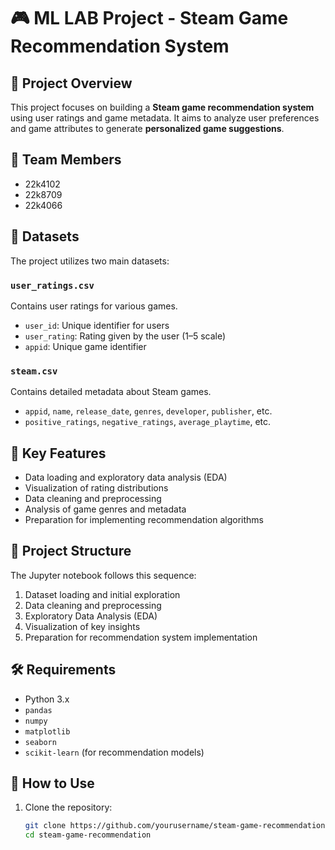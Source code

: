 # 🎮 ML LAB Project - Steam Game Recommendation System

## 📌 Project Overview

This project focuses on building a **Steam game recommendation system** using user ratings and game metadata. It aims to analyze user preferences and game attributes to generate **personalized game suggestions**.

## 👥 Team Members

- 22k4102  
- 22k8709  
- 22k4066  

## 📂 Datasets

The project utilizes two main datasets:

### `user_ratings.csv`
Contains user ratings for various games.

- `user_id`: Unique identifier for users  
- `user_rating`: Rating given by the user (1–5 scale)  
- `appid`: Unique game identifier  

### `steam.csv`
Contains detailed metadata about Steam games.

- `appid`, `name`, `release_date`, `genres`, `developer`, `publisher`, etc.  
- `positive_ratings`, `negative_ratings`, `average_playtime`, etc.

## 🌟 Key Features

- Data loading and exploratory data analysis (EDA)
- Visualization of rating distributions
- Data cleaning and preprocessing
- Analysis of game genres and metadata
- Preparation for implementing recommendation algorithms

## 🧠 Project Structure

The Jupyter notebook follows this sequence:

1. Dataset loading and initial exploration  
2. Data cleaning and preprocessing  
3. Exploratory Data Analysis (EDA)  
4. Visualization of key insights  
5. Preparation for recommendation system implementation  

## 🛠️ Requirements

- Python 3.x  
- `pandas`  
- `numpy`  
- `matplotlib`  
- `seaborn`  
- `scikit-learn` (for recommendation models)

## 🚀 How to Use

1. Clone the repository:
   ```bash
   git clone https://github.com/yourusername/steam-game-recommendation.git
   cd steam-game-recommendation
